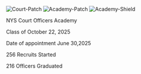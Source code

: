 
![Court-Patch](https://github.com/user-attachments/assets/b445fc70-a8ab-406d-8ae9-9e371e9216b0)
![Academy-Patch](https://github.com/user-attachments/assets/57847532-b150-4663-a617-8837e1f68fc3)
![Academy-Shield](https://github.com/user-attachments/assets/ad9aa171-91b1-4665-b1cc-1991a97387b6)




<!-- <a href="https://github.com/bgong68/Class-2025-0630/blob/main/Class%20Pic%2010.22.2025%20Main.jpg" download>Class Picture Main</a> -->



NYS Court Officers Academy

Class of October 22, 2025

Date of appointment June 30,2025

256 Recruits Started

216 Officers Graduated
